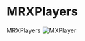 # MRXPlayers
MRXPlayers
![MXPlayer](https://user-images.githubusercontent.com/59663846/106932546-a4ee4a00-66f6-11eb-850d-fc4ad2e1529e.png)
